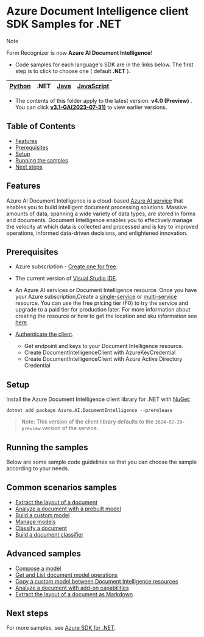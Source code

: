 # Azure Document Intelligence client SDK Samples for .NET
> [!NOTE]
> Form Recognizer is now **Azure AI Document Intelligence**!
- Code samples for each language's SDK are in the links below. The first step is to click to choose one ( default **.NET** ).

|[Python](../.NET(v4.0))| .NET|[Java](../Java(v4.0))| [JavaScript](../JavaScript(v4.0))|
| --- | --- | --- | --- |

-  The contents of this folder apply to the latest version: **v4.0 (Preview)** . 
You can click  **[v3.1-GA(2023-07-31)](../../v3.1-GA(2023-07-31)/.NET(v3.1))**  to view earlier versions.
## **Table of Contents**

- [Features](#features)
- [Prerequisites](#prerequisites)
- [Setup](#setup)
- [Running the samples](#running-the-samples)
- [Next steps](#next-steps)

## **Features**
Azure AI Document Intelligence is a cloud-based [Azure AI service](https://learn.microsoft.com/en-us/azure/ai-services/?view=doc-intel-4.0.0) that enables you to build intelligent document processing solutions. Massive amounts of data, spanning a wide variety of data types, are stored in forms and documents. Document Intelligence enables you to effectively manage the velocity at which data is collected and processed and is key to improved operations, informed data-driven decisions, and enlightened innovation.

## **Prerequisites**
* Azure subscription - [Create one for free](https://azure.microsoft.com/free/ai-services/).
* The current version of [Visual Studio IDE](https://visualstudio.microsoft.com/vs/).

* An Azure AI services or Document Intelligence resource. Once you have your Azure subscription,Create a [single-service](https://aka.ms/single-service) or [multi-service](https://aka.ms/multi-service) resource. You can use the free pricing tier (F0) to try the service and upgrade to a paid tier for production later.
For more information about creating the resource or how to get the location and sku information see [here][cognitive_resource_cli].
* [Authenticate the client](https://github.com/Azure/azure-sdk-for-net/blob/main/sdk/documentintelligence/Azure.AI.DocumentIntelligence/README.md#authenticate-the-client).
  * Get endpoint and keys to your Document Intelligence resource.
  * Create DocumentIntelligenceClient with AzureKeyCredential
  * Create DocumentIntelligenceClient with Azure Active Directory Credential



## **Setup**

Install the Azure Document Intelligence client library for .NET with [NuGet][nuget]:

```dotnetcli
dotnet add package Azure.AI.DocumentIntelligence --prerelease
```
> Note: This version of the client library defaults to the `2024-02-29-preview` version of the service.


## **Running the samples**
Below are some sample code guidelines so that you can choose the sample according to your needs.


## Common scenarios samples
- [Extract the layout of a document](https://github.com/Azure/azure-sdk-for-net/tree/main/sdk/documentintelligence/Azure.AI.DocumentIntelligence/samples/Sample_ExtractLayout.md)
- [Analyze a document with a prebuilt model](https://github.com/Azure/azure-sdk-for-net/tree/main/sdk/documentintelligence/Azure.AI.DocumentIntelligence/samples/Sample_AnalyzeWithPrebuiltModel.md)
- [Build a custom model](https://github.com/Azure/azure-sdk-for-net/tree/main/sdk/documentintelligence/Azure.AI.DocumentIntelligence/samples/Sample_BuildCustomModel.md)
- [Manage models](https://github.com/Azure/azure-sdk-for-net/tree/main/sdk/documentintelligence/Azure.AI.DocumentIntelligence/samples/Sample_ManageModels.md)
- [Classify a document](https://github.com/Azure/azure-sdk-for-net/tree/main/sdk/documentintelligence/Azure.AI.DocumentIntelligence/samples/Sample_ClassifyDocument.md)
- [Build a document classifier](https://github.com/Azure/azure-sdk-for-net/tree/main/sdk/documentintelligence/Azure.AI.DocumentIntelligence/samples/Sample_BuildDocumentClassifier.md)

## Advanced samples
- [Compose a model](https://github.com/Azure/azure-sdk-for-net/tree/main/sdk/documentintelligence/Azure.AI.DocumentIntelligence/samples/Sample_ModelCompose.md)
- [Get and List document model operations](https://github.com/Azure/azure-sdk-for-net/tree/main/sdk/documentintelligence/Azure.AI.DocumentIntelligence/samples/Sample_GetAndListOperations.md)
- [Copy a custom model between Document Intelligence resources](https://github.com/Azure/azure-sdk-for-net/tree/main/sdk/documentintelligence/Azure.AI.DocumentIntelligence/samples/Sample_CopyCustomModel.md)
- [Analyze a document with add-on capabilities](https://github.com/Azure/azure-sdk-for-net/tree/main/sdk/documentintelligence/Azure.AI.DocumentIntelligence/samples/Sample_AddOnCapabilities.md)
- [Extract the layout of a document as Markdown](https://github.com/Azure/azure-sdk-for-net/tree/main/sdk/documentintelligence/Azure.AI.DocumentIntelligence/samples/Sample_ExtractLayoutAsMarkdown.md)


## **Next steps**
 For more samples, see [Azure SDK for .NET](https://github.com/Azure/azure-sdk-for-net/tree/main/sdk/documentintelligence/Azure.AI.DocumentIntelligence).



[cognitive_resource_cli]: https://docs.microsoft.com/azure/cognitive-services/cognitive-services-apis-create-account-cli
[nuget]: https://www.nuget.org/
